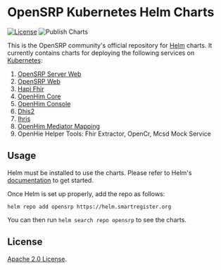 # OpenSRP Kubernetes Helm Charts

[![License](https://img.shields.io/badge/License-Apache%202.0-blue.svg)](https://opensource.org/licenses/Apache-2.0) ![Publish Charts](https://github.com/opensrp/helm-charts/workflows/Publish%20Charts/badge.svg?branch=main)

This is the OpenSRP community's official repository for [Helm](https://helm.sh) charts. It currently contains charts for deploying the following services on [Kubernetes](https://kubernetes.io/):

1. [OpenSRP Server Web](https://github.com/opensrp/opensrp-server-web)
2. [OpenSRP Web](https://github.com/opensrp/web)
3. [Hapi Fhir](https://github.com/hapifhir/hapi-fhir-jpaserver-starter)
4. [OpenHim Core](https://github.com/jembi/openhim-core-js)
5. [OpenHim Console](https://github.com/jembi/openhim-console)
6. [Dhis2](https://github.com/dhis2/dhis2-core)
7. [Ihris](https://github.com/iHRIS/iHRIS)
8. [OpenHim Mediator Mapping](https://github.com/jembi/openhim-mediator-mapping)
9. OpenHie Helper Tools: Fhir Extractor, OpenCr, Mcsd Mock Service

## Usage

Helm must be installed to use the charts.
Please refer to Helm's [documentation](https://helm.sh/docs/) to get started.

Once Helm is set up properly, add the repo as follows:

```console
helm repo add opensrp https://helm.smartregister.org
```

You can then run `helm search repo opensrp` to see the charts.

## License

[Apache 2.0 License](./LICENSE).


